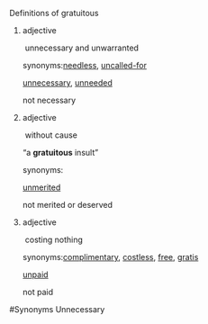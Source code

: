 Definitions of gratuitous

1. adjective
    
     unnecessary and unwarranted
    
    synonyms:[needless](https://www.vocabulary.com/dictionary/needless), [uncalled-for](https://www.vocabulary.com/dictionary/uncalled-for)
    
    [unnecessary](https://www.vocabulary.com/dictionary/unnecessary), [unneeded](https://www.vocabulary.com/dictionary/unneeded)
    
    not necessary
    
2. adjective
    
     without cause
    
    “a **gratuitous** insult”
    
    synonyms:
    
    [unmerited](https://www.vocabulary.com/dictionary/unmerited)
    
    not merited or deserved
    
3. adjective
    
     costing nothing
    
    synonyms:[complimentary](https://www.vocabulary.com/dictionary/complimentary), [costless](https://www.vocabulary.com/dictionary/costless), [free](https://www.vocabulary.com/dictionary/free), [gratis](https://www.vocabulary.com/dictionary/gratis)
    
    [unpaid](https://www.vocabulary.com/dictionary/unpaid)
    
    not paid

#Synonyms Unnecessary